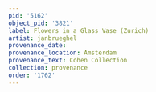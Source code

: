 ```yaml
---
pid: '5162'
object_pid: '3821'
label: Flowers in a Glass Vase (Zurich)
artist: janbrueghel
provenance_date:
provenance_location: Amsterdam
provenance_text: Cohen Collection
collection: provenance
order: '1762'
---
```


